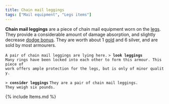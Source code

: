 ```yaml
---
title: Chain mail leggings
tags: ["Mail equipment", "Legs items"]
---
```

**Chain mail leggings** are a piece of chain mail equipment worn on the
[legs](legs "wikilink"). They provide a considerable amount of damage
absorption, and slightly decrease [dodge bonus](dodge_bonus "wikilink").
They are worth about 1 [gold](gold "wikilink") and 6 silver, and are
sold by most armourers.

`A pair of chain mail leggings are lying here.`
`> `**`look leggings`**
`Many rings have been locked into each other to form this armour. This piece of`
`work offers ample protection for the legs, but is only of minor quality.`

`> `**`consider leggings`**
`They are a pair of chain mail leggings.`
`They weigh six pounds.`

{% include Items.md %}
